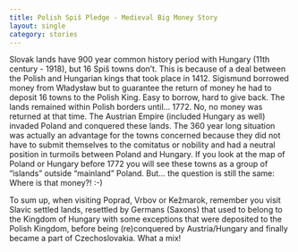 ```yaml
---
title: Polish Spiš Pledge - Medieval Big Money Story
layout: single
category: stories
---
```


Slovak lands have 900 year common history period with Hungary (11th century - 1918), but 16 Spiš towns don’t. This is because of a deal between the Polish and Hungarian kings that took place in 1412. Sigismund borrowed money from Władysław but to guarantee the return of money he had to deposit 16 towns to the Polish King. Easy to borrow, hard to give back. The lands remained within Polish borders until... 1772. No, no money was returned at that time. The Austrian Empire (included Hungary as well) invaded Poland and conquered these lands. The 360 year long situation was actually an advantage for the towns concerned because they did not have to submit themselves to the comitatus or nobility and had a neutral position in turmoils between Poland and Hungary. If you look at the map of Poland or Hungary before 1772 you will see these towns as a group of “islands” outside “mainland” Poland. But… the question is still the same: Where is that money?! :-)

To sum up, when visiting Poprad, Vrbov or Kežmarok, remember you visit Slavic settled lands, resettled by Germans (Saxons) that used to belong to the Kingdom of Hungary with some exceptions that were deposited to the Polish Kingdom, before being (re)conquered by Austria/Hungary and finally became a part of Czechoslovakia. What a mix!
